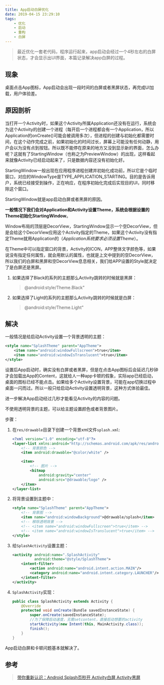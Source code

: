```yaml
---
title: App启动白屏优化
date: 2019-04-15 23:29:10
tags:
    - 优化
    - 启动
    - 重构
    - 白屏
---
```


> 最近优化一套老代码，程序运行起来，app启动会经过一个4秒左右的白屏状态，才会显示出UI界面，本篇记录解决app白屏的过程。

## 现象
桌面点击App图标，App启动会出现一段时间的白屏或者黑屏状态，再完成UI加载，用户体验差。

<!-- more -->

## 原因剖析

当打开一个Activity时，如果这个Activity所属Application还没有在运行，系统会为这个Activity的创建一个进程（每开启一个进程都会有一个Application，所以Application的onCreate()可能会被调用多次），但进程的创建与初始化都需要时间，在这个动作完成之前，如果初始化的时间过长，屏幕上可能没有任何动静，用户会以为没有点到按钮。所以既不能停在原来的地方又没到显示新的界面，怎么办呢？这就有了StartingWindow（也称之为PreviewWindow）的出现，这样看起来就像Activity已经启动起来了，只是数据内容还没有初始化好。    

StartingWindow一般出现在应用程序进程创建并初始化成功前，所以它是个临时窗口，对应的WindowType是TYPE_APPLICATION_STARTING。目的是告诉用户，系统已经接受到操作，正在响应，在程序初始化完成后实现目的UI，同时移除这个窗口。     

StartingWindow就是app启动白屏或者黑屏的原因。

**一般情况下我们会对Application和Activity设置Theme，系统会根据设置的Theme初始化StartingWindow**。     

Window布局的顶层是DecorView，StartingWindow显示一个空DecorView，但是会给这个DecorView应用这个Activity指定的Theme，如果这个Activity没有指定Theme就用Application的（*Application系统要求必须设置Theme*）。    

在Theme中可以指定窗口的背景，Activity的ICON，APP整体文字颜色等，如果说没有指定任何属性，就会用默认的属性，也就是上文中提到的空DecorView，所以我们的白屏和黑屏和空DecorView息息相关，我们给APP设置的Style就决定了是白屏还是黑屏。

1. 如果选择了Black的系列的主题那么Activity跳转的时候就是黑屏：
    > @android:style/Theme.Black"
2. 如果选择了Light的系列的主题那么Activity跳转的时候就是白屏：
    > @android:style/Theme.Light"


## 解决
一般情况是给启动Activity设置一个背景透明的主题：
```XMl
<style name="SplashTheme" parent="AppTheme">
    <item name="android:windowFullscreen">true</item>
    <item name="android:windowIsTranslucent">true</item>
</style>
```
设置后App启动时，确实没有白屏或者黑屏，但是在点击App图标后会延迟几秒钟才会加载出App的Content，这就给人一种app卡顿的假象，实际app已经启动，桌面的图标已经不能点击。如果给多个Activity设置背景，可能在app切换过程中桌面一闪而过。所以一般只给启动Activity设置透明背景，这种方式体验最佳。


进一步解决App启动经过几秒才能看见Activity的内容的问题。

不使用透明背景的主题，可以给主题设置颜色或者背景图片。

步骤：  
1. 在`res/drawable`目录下创建一个背景xml文件`splash.xml`:
    ```xml
    <?xml version="1.0" encoding="utf-8"?>
    <layer-list xmlns:android="http://schemas.android.com/apk/res/android">
        <!-- 背景颜色 -->
        <item android:drawable="@color/white" />

        <item>
            <!-- 图片 -->
            <bitmap
                android:gravity="center"
                android:src="@drawable/logo" />
        </item>
    </layer-list>
    ```
2. 将背景设置到主题中：
    ```xml
    <style name="SplashTheme" parent="AppTheme">
        <!-- 背景图 -->
        <item name="android:windowBackground">@drawable/splash</item>
        <!-- 移除透明背景 -->
        <!-- <item name="android:windowFullscreen">true</item> -->
        <!-- <item name="android:windowIsTranslucent">true</item> -->
    </style>
    ```
3. 给`SplashActivity`设置主题：
    ```xml
    <activity android:name=".SplashActivity"
              android:theme="@style/SplashTheme">
        <intent-filter>
            <action android:name="android.intent.action.MAIN"/>
            <category android:name="android.intent.category.LAUNCHER"/>
        </intent-filter>
    </activity>
    ```
4. `SplashActivity`实现：
    ```java
    public class SplashActivity extends Activity {
        @Override
        protected void onCreate(Bundle savedInstanceState) {
            super.onCreate(savedInstanceState);
            //为了保障启动速度，无需setcontent，直接启动想要的activity
            startActivity(new Intent(this, MainActivity.class));
            finish();
        }
    }   
    ```
App启动白屏和卡顿问题基本就解决了。

## 参考
> [带你重新认识：Android Splash页秒开 Activity白屏 Activity黑屏](https://blog.csdn.net/yanzhenjie1003/article/details/52201896)








